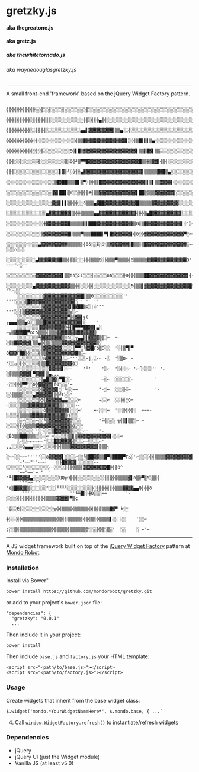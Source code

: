 # gretzky.js
#### aka thegreatone.js
#### aka gretz.js
##### aka thewhitetornado.js
###### aka waynedouglasgretzky.js

---

A small front-end 'framework' based on the jQuery Widget Factory pattern.


```
    ╣╬╬╣╬╬╣╢╣╣╬░░╣░░╢░░░░╢░░░░░░░░╢░░░░░░░░░░░░░░░░░░░░░░░░░░░░░░░░░░░░░░░░░░░░░░░░░
    ╬╬╬╢╣╣╬╬╬░╢╣╣╬╣╢╢░░░░░░░░░░░░╢╣░╣╣╬▄╢╣░░░░░░░░░░░░░░░░░░░░░░░░░░░░░░░░░░░░░░░░░░
    ╣╣╬╬╬╬╬╢╬░░╢╢╢╢░░░░░░░░░░░░░▄▄▌▓▓▓▓▓▓▓▓▓▌▒▒▄░░╢░░░░░░░░░░░░░░░░░░░░░░░░░░░░░░░░░
    ╬╬╣╣╬╬╢╬╣╬░╢░░░░░░░░░░░░░░╣▒▒█▓▓▓▓▓▓▓▓▓▓▓▓▓▓▓▌░░╢▒█▌▌▌▒▄░░░░░░░░░░░░░░░░░░░░░░░░
    ╬╬╬╬╣╬╬╢╢╢░╣░╢░░░░░░░░░░Θ╬▌█▒▓▓▓▓▓▓▓▓▓▓▓▓▓▓▓▓▓▓▓▓▌▒▒▌█▓▌▒▒░░░░░░░░░░░░░░░░░░░░░░
    ╣╬╢░░╣░░░░░░╢░░░░░░░░░▒░Θ╬╝▒▀▀█▓▓▓▓▓▓▓▓▓▓▓▓▓▓▓▓▓▓▓█▒▒╫▒▓▓▌╣▒╡░░░░░░░░░░░░░░░░░░░
    ╣╢╢░░░░░░░░░░░░░░░░░▌▓╣╝░ô╢╫▄▓▓▓▓▓▓▓▓▓▓▓▓▓▓▓▓▓▓▓▓▓▓▌▒▒▒▒▒█▓█▒▄░░░░░░░░░░░░░░░░░░
    ░░░░░░░░░░░░░░░░░░╠█▓██▒▒▒█▌▒▀░╢╬▒╢█▓▓▓▓▓▓▓▓▓▓▓▓▓▓▓▓▌▌▒▌▒▒▓▓▓▓▌░░░░░░░░░░░░░░░░░
    ░░░░░░░░░░░░░░░░░▐▓▌██▌▒Θ░░╠▒╣╢#╢▒▒▓▓▓▓▓▓▓▓▓▓▓▓▓▓▌██▒╬▒▒▓▓▓▓▓▓▓▌░░░░░░░░░░░░░░░░
    ░░░░░░░░░░░░░░░░░▓▓▓▌▌▌▒╬╣╬░░δ▒▒▒▄▓██▓▓▓▓▓▓▓▓▓▓▓▓█▒▒▒▒▒▓▓▓▓▓▓▓▓▓▓░░░░░░░░░░░░░░░
    ░░░░░░░░░░░░░░░▄▓▓▓▓▓▓▓▓▌▒╬╬▒▒▒▒▒▄▄▓▓▓▓▓▓▓▓▓▓▓▓▓▓╣╬╬▒▄█▓▓▓▓▓▓▓▓▓▓▓░░░░░░░░░░░░░░
    ░░░░░░░░░░░░░░╫▓▓▓▓▓▓▓▓█▒▒▒▒▒▌▌███▓▓▓▓▓▓▓▓▓▓▓▓▓▓▒Θ╣▒█▓▓▓▓▓▓▓▓▓▓▓▓▓▌░'░⌐░░░░░░░░░
    ░░░░░░░░░░░░░╟▓▓▓▓▓▓▓▓▓█▌▒▒▒▀▒▒▒████▌▀▌█▓▓▓▓▓▓▓▌╣δ░╬▓▓▓▓▓▓▓▓▓▓▓▓▓▓▓▀░⌐⌐░░░░░░░░░
    ░░░░░░░░░░░░▄▓▓▓▓▓▓▓▓▓▓▒▒▒▒▒╣╣Θδ░░É░ó░▒▓▓▓▓▓▓▓▌█▒▒╣▒█▓▓▓▓▓▓▓▓▓▓▓▓▓▓▓░⌐⌐⌐-░░░⌂░░░
    ░░░░░░░░░░░▄▓▓▓▓▓▓▓▓█▒▒╣╣▒░░░╢╣╣▒▒▒Θ░╠▒▒▒▀▒▒▒▒╣Θ▒▒▒▒▒▓▓▓▓▓▓▓▓▓▓▓▓▓▓▓Q"'-⌐⌐⌐"⌐░⌐⌐
    ░░░░░░░░░░░▓▓▓▓▓▓▓▓▓▓▌▒▒δδ░ΣΣ░░░╢░░░░░δδ░░░░╬Θ╣╣╣▒▒▒██▓▓▓▓▓▓▓▓▓▓▓▓▓▓▌╡⌐⌐⌐⌐⌐⌐'░░░
    ░░░░░░░░░░▄▓▓▓▓▓▓▓▓▓▓▓▓▓▒▒╬╣░░░╣╣░░░░░░░░░░░░░░δ╣▒▒▌▓▓▓▓▓▓▓▓▓▓▓▓▓▓▓▓▓█Θ⌐'  '"⌐░░
    ░░░░░░░░░░▓▓▓▓▓▓▓▓▓▓▓▓▓▓█▌▒▒Θ░░░░░░░░░░░''  '''░░░░▒█▓▓▓▓▓▓▓▓▓▓▓▓▓▓▓▓▓░'' '  ''
    ░░░░░░░░░╟▓▓▓▓▓▓▓▓▓▓▌█▓██▒Θ░|░'''              '''░░╢▒▓▓▓▓▓▓▓▓▓▓▓▓▓▓▓▓▒╦░⌐'
    ░░░░░░░░░▓▓▓▓▓▓▓▓▓▓▀▒╢▓▓▌╖(                 ╓▄▄▄▒▒▒▄Q░░▒▒▒█▓▓▓▓▓▓▓▓▓▓▓▓▓▌░⌐   '
    ░░░░░░░░▐▓▓▓▓▓▓▓▓▓╬╫▌█▀▀▀██▓▓▌▄░        ⌐╦▒▓▓▓██▀δΣδ▒▒▒╣▒▒▒▓▓▓▓▓▓▓▓▓▓▓▓▓▓▒
    ░░░░░░░░╨▓▓▓▓▓▓▓▓▒░δ░░╥▄▄▌▌▓▓▓▓▒╣░⌐  ⌐-░╣▒█▓▓▓▓▓▌▒▒▄╢╣▒╣▒▒▒▒▓▓▓▓▓▓▓▓▓▓▓▓▓▒░
    ░░░░░░░░░╠▓▓▓▓▓▓▓░░░░╢▀▀░╚▓▓█Γδ▒É░░  '░╢▒▀▌▀ Θ▓▓▓Γ██╣╬░░░╢▒▒▓▓▓▓▓▓▓▓▓▓▓█▒░⌐
    ░░░░░░░░░░Ñ▓▓▓▓▓▓░░⌐'''░░░-j,░-⌐ -░  '░▒Θ- - '░░⌂░╢Θ░░░░░╢▒▒█▓▓▓▓▓▓▓▓▓Θ░     '
    ░░░░░░░░░░░░▓▓▓▓▓▌░⌐⌐    '└'    '░⌐  '░╣░░⌐ '⌐⌠░░░░'' '-░╣▒▒▒▓▓▓▓▌▀▓▓▓▌▒▄,,,
    ░░░░░░░░░╣▄█▒▓▓░▀█░░⌐           ⌐░⌐  ░░░░░░⌐        ' -░░╣╬▒▀▀░░δ╬▓▓▓▓▓▌êΘ░░░'⌐
    ░░░░░░░░╬▒▓▓▓▓▓▌░'╙░░⌐⌐        '-░⌐  ░░░╠░⌐         '-░░╢▒▒▒░░░░▄▓▓▓▓▓▓▌▒╣╝C░░'
    ░░░░░░░░╠Θ╢▓▓▓▓▓▓▄▄░░░░⌐       -░░⌐  ░░╟╣░Q⌐       ⌐░░░░▒▒▒▓▓▓▓▓▓▓▓▓▓▓▓▒╢░░░░-⌐
    ░░░░░░░░░░δ▓▓▓▓▓▓▓▓▌░░░⌐'    ⌐-░░░⌐  '░░╠╣╬╣░  ⌐⌐⌐-░░░░╣▒▒▒▒▓▓▓▓▓▓▓▓▓▓▓▓▓▒Q░░░
    ░░⌐░░░░⌐░░╚▒▓▓▓▓▓▓▓▓╬░░░-      'É╣░░░-╗╣▒▌▒▒░⌐'⌐-░░░░╢╢╬▒▒▒▒▓▓▓▓▓▓▓▓▓▓▓▓▓▒╬░░░
    ░░░░░░''░⌐░░░▒█▓▓▓▓▓▒░░░⌐⌐⌐    '-░Éδ▒▒███▒▒▒░░░░⌐'⌐░░░░╣▒▒▌▒▓▓▓▓▓▓▓▓▓▓▓▓▌░░░⌐
    ░⌐░░⌐⌐⌐⌐⌐⌐"░░░█▓▓▓▓▓▓╢░░░⌐⌐░░░░⌐'   ,,░░░░Q▄▄▄░░░⌐░░░░╢╣╣▒▒▒▓▓▓▓▓▓▓▓▓▓▌╣▒▒╕
    ░⌐⌐░░⌐⌐⌐'''''░░δ▓▓▓▓▓▌░░░░⌐░░╚▒██▓▓▒▒█▀▒████▀Γ⌂░'⌐░░░░╣╣▒▒▒▒▓▓▓▓▓▓▓▓▓▓█▒▒░╠
    '⌐'⌐⌐"''⌐⌐⌐    ░╟█▓▓▓▓▌░░░░░░⌐-░░░░░░╙░░░░░░░░░⌐⌐░░░░╢╢▒╬▒▒╣▓▓▓▓▓▓▓▓▓█╬╣╢Θ^
    '⌐⌐'⌐⌐'⌐ '  '  '╨╢█▓▓▓▓▓▄░░░░░░░░░░QQ╦Q╣╣╣░░░░░░░░░░╢╢▒╬╬▒▒▒▒▓▌δ▒╬▀▒δ░▒╣╣
     '''⌐⌐ '' '      "ê▒█▓▓▓▓▒░░░░░░"░░░╙╙╨╙░░░░░░░░░╠░╣╣╬╬╣╣╬▒▒▒▓▓▓▓▄▄Q╣╬╬δ
      '''''             ''╙╨█▌░╫Q░░░⌐⌐      ''-░░░░╢╣╣▒╣╣╣╣╣╬╣▒▒▒▒▓▓▓▓▌▀▒ç
                             `╬░░É╣░░░░░░░░░░░░╦╬╣▒▒▒╬╣▒▒▒▒▒╣╣▒╣╣▒▒▒█▓▀ ╘░░
                              ╫░░░╢╬▒▒▒▒▒▒▒▒▒▒▒▒▒╬▒╣╣▒▒▒▒▒╣╣▒╣▒╣╬▒▒▒▒▌░░ ░░    '░░⌐
                              ¡░░▒╣▒▒▒▒▒▒▒▒▒▒▒▒╬╣▒▒▒▒╣▒▒▒▒▒▒╬░░░╠╬▒░▒░'  ░░    ░'⌐'⌐
```

---

A JS widget framework built on top of the [jQuery Widget Factory](http://www.smashingmagazine.com/2011/10/11/essential-jquery-plugin-patterns/) pattern at [Mondo Robot](http://mondorobot.com).

### Installation

Install via Bower"

```
bower install https://github.com/mondorobot/gretzky.git
```

or add to your project's `bower.json` file:

```
"dependencies": {
  "gretzky": "0.0.1"
  ...
```

Then include it in your project:

```
bower install
```

Then include `base.js` and `factory.js` your HTML template:

```
<script src="<path/to/base.js>"></script>
<script src="<path/to/factory.js>"></script>
```

### Usage

Create widgets that inherit from the base widget class:

```
$.widget('mondo.*YourWidgetNameHere*', $.mondo.base, { ...`
```


4) Call `window.WidgetFactory.refresh()` to instantiate/refresh widgets

### Dependencies
- jQuery
- jQuery UI (just the Widget module)
- Vanilla JS (at least v5.0)
